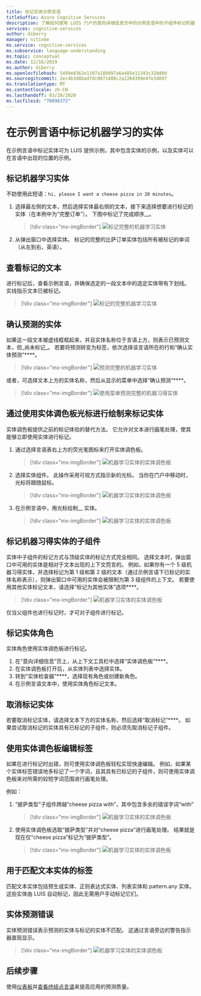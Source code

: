 ```yaml
---
title: 标记实体示例言语
titleSuffix: Azure Cognitive Services
description: 了解如何使用 LUIS 门户的意向详细信息页中的示例言语中的子组件标记机器学习的实体。
services: cognitive-services
author: diberry
manager: nitinme
ms.service: cognitive-services
ms.subservice: language-understanding
ms.topic: conceptual
ms.date: 12/16/2019
ms.author: diberry
ms.openlocfilehash: 5499e8362e1107a18b997a6a485e11343c328d0d
ms.sourcegitcommit: 2ec4b3d0bad7dc0071400c2a2264399e4fe34897
ms.translationtype: MT
ms.contentlocale: zh-CN
ms.lasthandoff: 03/28/2020
ms.locfileid: "78898372"
---
```

# <a name="label-machine-learned-entity-in-an-example-utterance"></a>在示例言语中标记机器学习的实体

在示例言语中标记实体可为 LUIS 提供示例，其中包含实体的示例，以及实体可以在言语中出现的位置的示例。

## <a name="labeling-machine-learned-entity"></a>标记机器学习实体

不妨使用此短语：`hi, please I want a cheese pizza in 20 minutes`。

1. 选择最左侧的文本，然后选择实体最右侧的文本，接下来选择想要进行标记的实体（在本例中为“完整订单”）。 下图中标记了完成顺序__。

    > [!div class="mx-imgBorder"]
    > ![标记完整的机器学习实体](media/label-utterances/example-1-label-machine-learned-entity-complete-order.png)

1. 从弹出窗口中选择实体。 标记的完整的比萨订单实体包括所有被标记的单词（从左到右，英语）。

## <a name="review-labeled-text"></a>查看标记的文本

进行标记后，查看示例言语，并确保选定的一段文本中的选定实体带有下划线。 实线指示文本已被标记。

> [!div class="mx-imgBorder"]
> ![标记的完整机器学习实体](media/label-utterances/example-1-label-machine-learned-entity-complete-order-labeled.png)

## <a name="confirm-predicted-entity"></a>确认预测的实体

如果这一段文本被虚线框框起来，并且实体名称位于言语上方，则表示已预测文本，但_尚未标记_。 若要将预测转变为标签，依次选择该言语所在的行和“确认实体预测”****。

> [!div class="mx-imgBorder"]
> ![预测完整的机器学习实体](media/label-utterances/example-1-label-machine-learned-entity-complete-order-predicted.png)

或者，可选择文本上方的实体名称，然后从显示的菜单中选择“确认预测”****。

> [!div class="mx-imgBorder"]
> ![使用菜单预测完整的机器习得实体](media/label-utterances/example-1-label-machine-learned-entity-complete-order-predicted-menu.png)

## <a name="label-entity-by-painting-with-entity-palette-cursor"></a>通过使用实体调色板光标进行绘制来标记实体

实体调色板提供之前的标记体验的替代方法。 它允许对文本进行画笔处理，使其能够立即使用实体进行标记。

1. 通过选择言语表右上方的荧光笔图标来打开实体调色板。

    > [!div class="mx-imgBorder"]
    > ![机器学习实体的实体调色板](media/label-utterances/example-1-label-machine-learned-entity-palette.png)

2. 选择实体组件。 此操作采用可视方式指示新的光标。 当你在门户中移动时，光标将跟随鼠标。

    > [!div class="mx-imgBorder"]
    > ![机器学习实体的实体调色板](media/label-utterances/example-1-label-machine-learned-entity-palette-menu.png)

3. 在示例言语中，用光标绘制__ 实体。

    > [!div class="mx-imgBorder"]
    > ![机器学习实体的实体调色板](media/label-utterances/example-1-label-machine-learned-entity-palette-label-action.png)

## <a name="labeling-subcomponents-of-a-machine-learned-entity"></a>标记机器习得实体的子组件

实体中子组件的标记方式与顶级实体的标记方式完全相同。 选择文本时，弹出窗口中可用的实体是相对于文本出现的上下文而言的。 例如，如果你有一个 5 级机器习得实体，并选择标记为第 1 级和第 2 级的文本（通过示例言语下已标记的实体名称表示），则弹出窗口中可用的实体会被限制为第 3 级组件的上下文。 若要使用其他实体标记文本，请选择“标记为其他实体”选项****。

> [!div class="mx-imgBorder"]
> ![机器学习实体的实体调色板](media/label-utterances/example-1-label-machine-learned-entity-subcomponent.png)

仅当父组件也进行标记时，才可对子组件进行标记。

## <a name="labeling-entity-roles"></a>标记实体角色

实体角色使用实体调色板进行标记。

1. 在“意向详细信息”页上，从上下文工具栏中选择“实体调色板”****。
1. 在实体调色板打开后，从实体列表中选择实体。
1. 转到“实体检查器”****，选择现有角色或创建新角色。
1. 在示例言语文本中，使用实体角色标记文本。

## <a name="unlabel-entities"></a>取消标记实体

若要取消标记实体，请选择文本下方的实体名称，然后选择“取消标记”****。 如果尝试取消标记的实体具有已标记的子组件，则必须先取消标记子组件。

## <a name="editing-labels-using-the-entity-palette"></a>使用实体调色板编辑标签

如果在进行标记时出错，则可使用实体调色板轻松实现快速编辑。 例如，如果某个实体标签错误地多标记了一个字词，且其具有已标记的子组件，则可使用实体调色板来对所需的较短字词范围进行画笔处理。

例如：

1. “披萨类型”子组件跨越“cheese pizza with”，其中包含多余的错误字词“with”

    > [!div class="mx-imgBorder"]
    > ![机器学习实体的实体调色板](media/label-utterances/edit-label-with-palette-1.png)

2. 使用实体调色板选取“披萨类型”并对“cheese pizza”进行画笔处理。 结果就是现在仅“cheese pizza”标记为“披萨类型”。

    > [!div class="mx-imgBorder"]
    > ![机器学习实体的实体调色板](media/label-utterances/edit-label-with-palette-2.png)

## <a name="labels-for-matching-text-entities"></a>用于匹配文本实体的标签

匹配文本实体包括预生成实体、正则表达式实体、列表实体和 pattern.any 实体。 这些实体由 LUIS 自动标记，因此无需用户手动标记它们。

## <a name="entity-prediction-errors"></a>实体预测错误

实体预测错误表示预测的实体与标记的实体不匹配。 这通过言语旁边的警告指示器直观显示。

> [!div class="mx-imgBorder"]
> ![机器学习实体的实体调色板](media/label-utterances/example-utterance-indicates-prediction-error.png)

## <a name="next-steps"></a>后续步骤

使用[仪表板](luis-how-to-use-dashboard.md)并[查看终结点言语](luis-how-to-review-endpoint-utterances.md)来提高应用的预测质量。